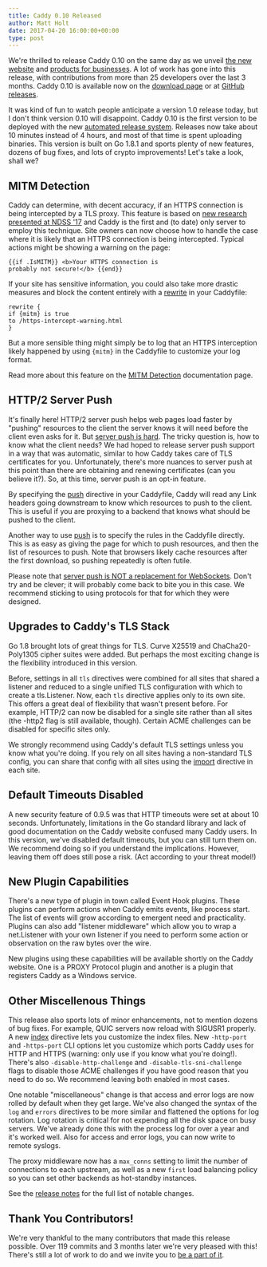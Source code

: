 ```yaml
---
title: Caddy 0.10 Released
author: Matt Holt
date: 2017-04-20 16:00:00+00:00
type: post
---
```


We're thrilled to release Caddy 0.10 on the same day as we unveil [the new website](/blog/new-website-and-build-server) and [products for businesses](/blog/options-for-businesses). A lot of work has gone into this release, with contributions from more than 25 developers over the last 3 months. Caddy 0.10 is available now on the [download page](/download) or at [GitHub releases](https://github.com/mholt/caddy/releases/tag/v0.10).

It was kind of fun to watch people anticipate a version 1.0 release today, but I don't think version 0.10 will disappoint. Caddy 0.10 is the first version to be deployed with the new [automated release system](https://github.com/caddyserver/releaser). Releases now take about 10 minutes instead of 4 hours, and most of that time is spent uploading binaries. This version is built on Go 1.8.1 and sports plenty of new features, dozens of bug fixes, and lots of crypto improvements! Let's take a look, shall we?

## MITM Detection

Caddy can determine, with decent accuracy, if an HTTPS connection is being intercepted by a TLS proxy. This feature is based on [new research presented at NDSS '17](https://jhalderm.com/pub/papers/interception-ndss17.pdf) and Caddy is the first and (to date) only server to employ this technique. Site owners can now choose how to handle the case where it is likely that an HTTPS connection is being intercepted. Typical actions might be showing a warning on the page:

<code class="block">&#123;&#123;if .IsMITM&#125;&#125;
&lt;b&gt;Your HTTPS connection is probably not secure!&lt;/b&gt;
&#123;&#123;end&#125;&#125;</code>

If your site has sensitive information, you could also take more drastic measures and block the content entirely with a [rewrite](/docs/rewrite) in your Caddyfile:

<code class="block"><span class="cf-dir">rewrite</span> {
    <span class="cf-subdir">if</span> {mitm} is true
    <span class="cf-subdir">to</span> /https-intercept-warning.html
}</code>

But a more sensible thing might simply be to log that an HTTPS interception likely happened by using `{mitm}` in the Caddyfile to customize your log format.

Read more about this feature on the [MITM Detection](/docs/mitm-detection) documentation page.

## HTTP/2 Server Push

It's finally here! HTTP/2 server push helps web pages load faster by "pushing" resources to the client the server knows it will need before the client even asks for it. But [server push is hard](/blog/implementing-http2-isnt-trivial). The tricky question is, how to know what the client needs? We had hoped to release server push support in a way that was automatic, similar to how Caddy takes care of TLS certificates for you. Unfortunately, there's more nuances to server push at this point than there are obtaining and renewing certificates (can you believe it?). So, at this time, server push is an opt-in feature.

By specifying the [push](/docs/push) directive in your Caddyfile, Caddy will read any Link headers going downstream to know which resources to push to the client. This is useful if you are proxying to a backend that knows what should be pushed to the client.

Another way to use [push](/docs/push) is to specify the rules in the Caddyfile directly. This is as easy as giving the page for which to push resources, and then the list of resources to push. Note that browsers likely cache resources after the first download, so pushing repeatedly is often futile.

Please note that [server push is NOT a replacement for WebSockets](https://twitter.com/mholt6/status/852208076790919170). Don't try and be clever; it will probably come back to bite you in this case. We recommend sticking to using protocols for that for which they were designed.


## Upgrades to Caddy's TLS Stack

Go 1.8 brought lots of great things for TLS. Curve X25519 and ChaCha20-Poly1305 cipher suites were added. But perhaps the most exciting change is the flexibility introduced in this version.

Before, settings in all `tls` directives were combined for all sites that shared a listener and reduced to a single unified TLS configuration with which to create a tls.Listener. Now, each `tls` directive applies only to its own site. This offers a great deal of flexibility that wasn't present before. For example, HTTP/2 can now be disabled for a single site rather than all sites (the -http2 flag is still available, though). Certain ACME challenges can be disabled for specific sites only.

We strongly recommend using Caddy's default TLS settings unless you know what you're doing. If you rely on all sites having a non-standard TLS config, you can share that config with all sites using the [import](/docs/import) directive in each site.


## Default Timeouts Disabled

A new security feature of 0.9.5 was that HTTP timeouts were set at about 10 seconds. Unfortunately, limitations in the Go standard library and lack of good documentation on the Caddy website confused many Caddy users. In this version, we've disabled default timeouts, but you can still turn them on. We recommend doing so if you understand the implications. However, leaving them off does still pose a risk. (Act according to your threat model!)


## New Plugin Capabilities

There's a new type of plugin in town called Event Hook plugins. These plugins can perform actions when Caddy emits events, like process start. The list of events will grow according to emergent need and practicality. Plugins can also add "listener middleware" which allow you to wrap a net.Listener with your own listener if you need to perform some action or observation on the raw bytes over the wire.

New plugins using these capabilities will be available shortly on the Caddy website. One is a PROXY Protocol plugin and another is a plugin that registers Caddy as a Windows service.


## Other Miscellenous Things

This release also sports lots of minor enhancements, not to mention dozens of bug fixes. For example, QUIC servers now reload with SIGUSR1 properly. A new [index](/docs/index) directive lets you customize the index files. New `-http-port` and `-https-port` CLI options let you customize which ports Caddy uses for HTTP and HTTPS (warning: only use if you know what you're doing!). There's also `-disable-http-challenge` and `-disable-tls-sni-challenge` flags to disable those ACME challenges if you have good reason that you need to do so. We recommend leaving both enabled in most cases.

One notable "miscellaneous" change is that access and error logs are now rolled by default when they get large. We've also changed the syntax of the `log` and `errors` directives to be more similar and flattened the options for log rotation. Log rotation is critical for not expending all the disk space on busy servers. We've already done this with the process log for over a year and it's worked well. Also for access and error logs, you can now write to remote syslogs.

The proxy middleware now has a `max_conns` setting to limit the number of connections to each upstream, as well as a new `first` load balancing policy so you can set other backends as hot-standby instances.

See the [release notes](https://github.com/mholt/caddy/releases/tag/v0.10) for the full list of notable changes.

## Thank You Contributors!

We're very thankful to the many contributors that made this release possible. Over 119 commits and 3 months later we're very pleased with this! There's still a lot of work to do and we invite you to [be a part of it](https://github.com/mholt/caddy).
